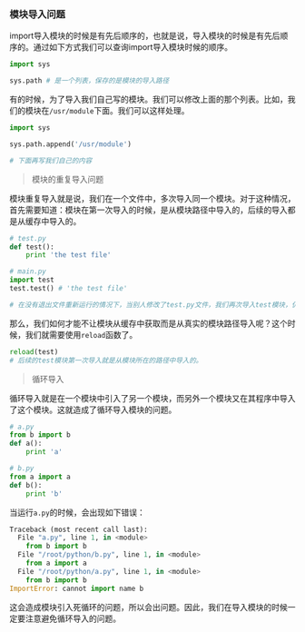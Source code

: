 ### 模块导入问题
import导入模块的时候是有先后顺序的，也就是说，导入模块的时候是有先后顺序的。通过如下方式我们可以查询import导入模块时候的顺序。

```python
import sys

sys.path # 是一个列表，保存的是模块的导入路径
```

有的时候，为了导入我们自己写的模块。我们可以修改上面的那个列表。比如，我们的模块在`/usr/module`下面。我们可以这样处理。

```python
import sys

sys.path.append('/usr/module')

# 下面再写我们自己的内容
```

> 模块的重复导入问题

模块重复导入就是说，我们在一个文件中，多次导入同一个模块。对于这种情况，首先需要知道：模块在第一次导入的时候，是从模块路径中导入的，后续的导入都是从缓存中导入的。

```python
# test.py
def test():
    print 'the test file'

# main.py
import test 
test.test() # 'the test file'

# 在没有退出文件重新运行的情况下，当别人修改了test.py文件，我们再次导入test模块，仍然会得到上面的输出，这就是模块重复导入的问题。
```
那么，我们如何才能不让模块从缓存中获取而是从真实的模块路径导入呢？这个时候，我们就需要使用`reload`函数了。

```python
reload(test)
# 后续的test模块第一次导入就是从模块所在的路径中导入的。
```

> 循环导入

循环导入就是在一个模块中引入了另一个模块，而另外一个模块又在其程序中导入了这个模块。这就造成了循环导入模块的问题。

```python
# a.py
from b import b
def a():
    print 'a'

# b.py
from a import a
def b():
    print 'b'
```
当运行`a.py`的时候，会出现如下错误：

```python
Traceback (most recent call last):
  File "a.py", line 1, in <module>
    from b import b
  File "/root/python/b.py", line 1, in <module>
    from a import a
  File "/root/python/a.py", line 1, in <module>
    from b import b
ImportError: cannot import name b
```
这会造成模块引入死循环的问题，所以会出问题。因此，我们在导入模块的时候一定要注意避免循环导入的问题。